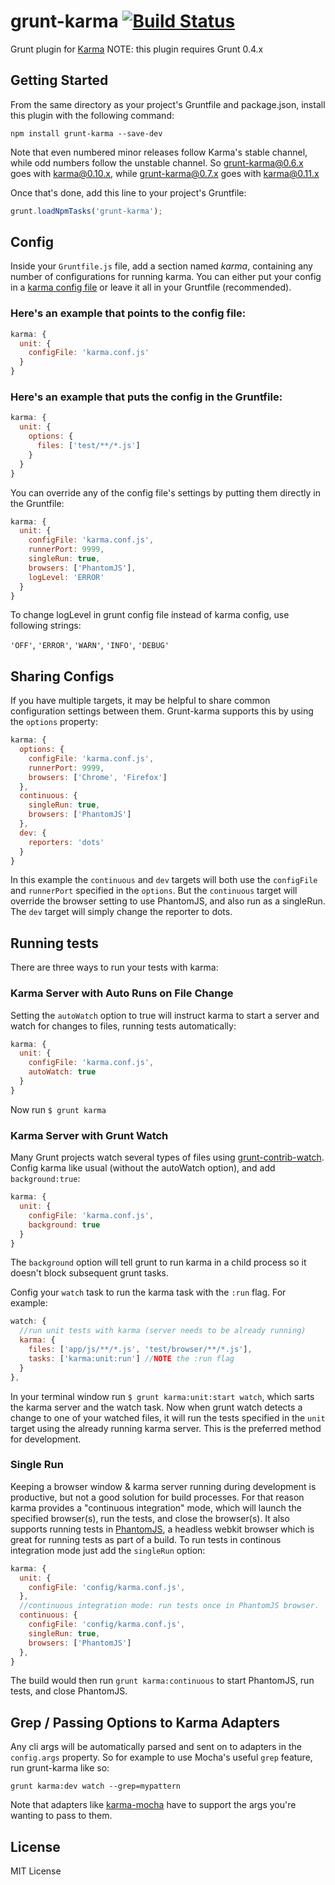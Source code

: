 # grunt-karma [![Build Status](https://travis-ci.org/karma-runner/grunt-karma.png?branch=master)](https://travis-ci.org/karma-runner/grunt-karma)
Grunt plugin for [Karma](https://github.com/karma-runner/karma)
NOTE: this plugin requires Grunt 0.4.x

## Getting Started
From the same directory as your project's Gruntfile and package.json, install this plugin with the following command:

`npm install grunt-karma --save-dev`

Note that even numbered minor releases follow Karma's stable channel, while odd numbers follow the unstable channel. So grunt-karma@0.6.x goes with karma@0.10.x, while grunt-karma@0.7.x goes with karma@0.11.x

Once that's done, add this line to your project's Gruntfile:

```js
grunt.loadNpmTasks('grunt-karma');
```

## Config
Inside your `Gruntfile.js` file, add a section named *karma*, containing any number of configurations for running karma. You can either put your config in a [karma config file](http://karma-runner.github.com/0.8/config/configuration-file.html) or leave it all in your Gruntfile (recommended).

### Here's an example that points to the config file:

```js
karma: {
  unit: {
    configFile: 'karma.conf.js'
  }
}
```

### Here's an example that puts the config in the Gruntfile:

```js
karma: {
  unit: {
    options: {
      files: ['test/**/*.js']
    }
  }
}
```

You can override any of the config file's settings by putting them directly in the Gruntfile:

```js
karma: {
  unit: {
    configFile: 'karma.conf.js',
    runnerPort: 9999,
    singleRun: true,
    browsers: ['PhantomJS'],
    logLevel: 'ERROR'
  }
}
```

To change logLevel in grunt config file instead of karma config, use following strings:

`'OFF'`, `'ERROR'`, `'WARN'`, `'INFO'`, `'DEBUG'`

## Sharing Configs
If you have multiple targets, it may be helpful to share common configuration settings between them. Grunt-karma supports this by using the `options` property:

```js
karma: {
  options: {
    configFile: 'karma.conf.js',
    runnerPort: 9999,
    browsers: ['Chrome', 'Firefox']
  },
  continuous: {
    singleRun: true,
    browsers: ['PhantomJS']
  },
  dev: {
    reporters: 'dots'
  }
}
```

In this example the `continuous` and `dev` targets will both use the `configFile` and `runnerPort` specified in the `options`. But the `continuous` target will override the browser setting to use PhantomJS, and also run as a singleRun. The `dev` target will simply change the reporter to dots.

## Running tests
There are three ways to run your tests with karma:

### Karma Server with Auto Runs on File Change
Setting the `autoWatch` option to true will instruct karma to start a server and watch for changes to files, running tests automatically:

```js
karma: {
  unit: {
    configFile: 'karma.conf.js',
    autoWatch: true
  }
}
```
Now run `$ grunt karma`

### Karma Server with Grunt Watch
Many Grunt projects watch several types of files using [grunt-contrib-watch](https://github.com/gruntjs/grunt-contrib-watch).
Config karma like usual (without the autoWatch option), and add `background:true`:

```js
karma: {
  unit: {
    configFile: 'karma.conf.js',
    background: true
  }
}
```
The `background` option will tell grunt to run karma in a child process so it doesn't block subsequent grunt tasks.

Config your `watch` task to run the karma task with the `:run` flag. For example:

```js
watch: {
  //run unit tests with karma (server needs to be already running)
  karma: {
    files: ['app/js/**/*.js', 'test/browser/**/*.js'],
    tasks: ['karma:unit:run'] //NOTE the :run flag
  }
},
```

In your terminal window run `$ grunt karma:unit:start watch`, which sarts the karma server and the watch task. Now when grunt watch detects a change to one of your watched files, it will run the tests specified in the `unit` target using the already running karma server. This is the preferred method for development.

### Single Run
Keeping a browser window & karma server running during development is productive, but not a good solution for build processes. For that reason karma provides a "continuous integration" mode, which will launch the specified browser(s), run the tests, and close the browser(s). It also supports running tests in [PhantomJS](http://phantomjs.org/), a headless webkit browser which is great for running tests as part of a build. To run tests in continous integration mode just add the `singleRun` option:

```js
karma: {
  unit: {
    configFile: 'config/karma.conf.js',
  },
  //continuous integration mode: run tests once in PhantomJS browser.
  continuous: {
    configFile: 'config/karma.conf.js',
    singleRun: true,
    browsers: ['PhantomJS']
  },
}
```

The build would then run `grunt karma:continuous` to start PhantomJS, run tests, and close PhantomJS.

## Grep / Passing Options to Karma Adapters
Any cli args will be automatically parsed and sent on to adapters in the `config.args` property. So for example to use Mocha's useful `grep` feature, run grunt-karma like so:

```
grunt karma:dev watch --grep=mypattern
```

Note that adapters like [karma-mocha](https://github.com/karma-runner/karma-mocha) have to support the args you're wanting to pass to them.

## License
MIT License
